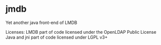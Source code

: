 jmdb
====

Yet another java front-end of LMDB

Licenses:
LMDB part of code licensed under the OpenLDAP Public License
Java and jni part of code licensed under LGPL v3+
